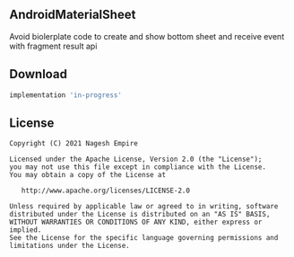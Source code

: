 AndroidMaterialSheet
---------------------
Avoid biolerplate code to create and show bottom sheet and receive event with fragment result api

Download
--------

```groovy
implementation 'in-progress'
```

License
-------

    Copyright (C) 2021 Nagesh Empire

    Licensed under the Apache License, Version 2.0 (the "License");
    you may not use this file except in compliance with the License.
    You may obtain a copy of the License at

       http://www.apache.org/licenses/LICENSE-2.0

    Unless required by applicable law or agreed to in writing, software
    distributed under the License is distributed on an "AS IS" BASIS,
    WITHOUT WARRANTIES OR CONDITIONS OF ANY KIND, either express or implied.
    See the License for the specific language governing permissions and
    limitations under the License.
